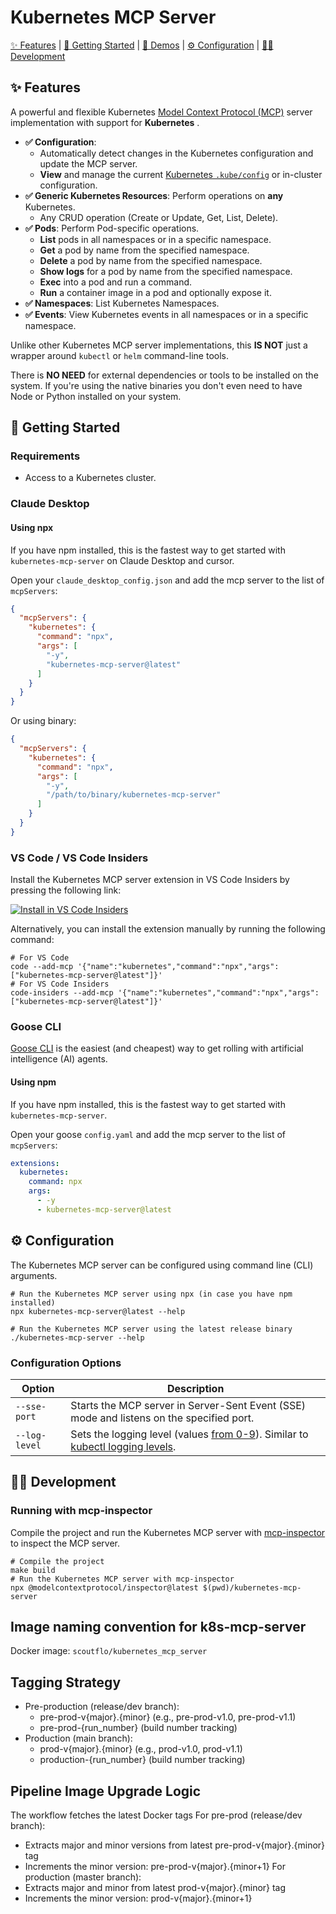 # Kubernetes MCP Server

[✨ Features](#features) | [🚀 Getting Started](#getting-started) | [🎥 Demos](#demos) | [⚙️ Configuration](#configuration) | [🧑‍💻 Development](#development)


## ✨ Features <a id="features"></a>

A powerful and flexible Kubernetes [Model Context Protocol (MCP)](https://blog.marcnuri.com/model-context-protocol-mcp-introduction) server implementation with support for **Kubernetes** .

- **✅ Configuration**:
  - Automatically detect changes in the Kubernetes configuration and update the MCP server.
  - **View** and manage the current [Kubernetes `.kube/config`](https://blog.marcnuri.com/where-is-my-default-kubeconfig-file) or in-cluster configuration.
- **✅ Generic Kubernetes Resources**: Perform operations on **any** Kubernetes.
  - Any CRUD operation (Create or Update, Get, List, Delete).
- **✅ Pods**: Perform Pod-specific operations.
  - **List** pods in all namespaces or in a specific namespace.
  - **Get** a pod by name from the specified namespace.
  - **Delete** a pod by name from the specified namespace.
  - **Show logs** for a pod by name from the specified namespace.
  - **Exec** into a pod and run a command.
  - **Run** a container image in a pod and optionally expose it.
- **✅ Namespaces**: List Kubernetes Namespaces.
- **✅ Events**: View Kubernetes events in all namespaces or in a specific namespace.


Unlike other Kubernetes MCP server implementations, this **IS NOT** just a wrapper around `kubectl` or `helm` command-line tools.

There is **NO NEED** for external dependencies or tools to be installed on the system.
If you're using the native binaries you don't even need to have Node or Python installed on your system.

## 🚀 Getting Started <a id="getting-started"></a>

### Requirements

- Access to a Kubernetes cluster.

### Claude Desktop

#### Using npx

If you have npm installed, this is the fastest way to get started with `kubernetes-mcp-server` on Claude Desktop and cursor.

Open your `claude_desktop_config.json` and add the mcp server to the list of `mcpServers`:
``` json
{
  "mcpServers": {
    "kubernetes": {
      "command": "npx",
      "args": [
        "-y",
        "kubernetes-mcp-server@latest"
      ]
    }
  }
}
```

Or using binary:

```json
{
  "mcpServers": {
    "kubernetes": {
      "command": "npx",
      "args": [
        "-y",
        "/path/to/binary/kubernetes-mcp-server"
      ]
    }
  }
}
```

### VS Code / VS Code Insiders

Install the Kubernetes MCP server extension in VS Code Insiders by pressing the following link:

[<img alt="Install in VS Code Insiders" src="https://img.shields.io/badge/VS_Code_Insiders-VS_Code_Insiders?style=flat-square&label=Install%20Server&color=24bfa5">](https://insiders.vscode.dev/redirect?url=vscode-insiders%3Amcp%2Finstall%3F%257B%2522name%2522%253A%2522kubernetes%2522%252C%2522command%2522%253A%2522npx%2522%252C%2522args%2522%253A%255B%2522-y%2522%252C%2522kubernetes-mcp-server%2540latest%2522%255D%257D)

Alternatively, you can install the extension manually by running the following command:

```shell
# For VS Code
code --add-mcp '{"name":"kubernetes","command":"npx","args":["kubernetes-mcp-server@latest"]}'
# For VS Code Insiders
code-insiders --add-mcp '{"name":"kubernetes","command":"npx","args":["kubernetes-mcp-server@latest"]}'
```

### Goose CLI

[Goose CLI](https://blog.marcnuri.com/goose-on-machine-ai-agent-cli-introduction) is the easiest (and cheapest) way to get rolling with artificial intelligence (AI) agents.

#### Using npm

If you have npm installed, this is the fastest way to get started with `kubernetes-mcp-server`.

Open your goose `config.yaml` and add the mcp server to the list of `mcpServers`:
```yaml
extensions:
  kubernetes:
    command: npx
    args:
      - -y
      - kubernetes-mcp-server@latest

```

## ⚙️ Configuration <a id="configuration"></a>

The Kubernetes MCP server can be configured using command line (CLI) arguments.

```shell
# Run the Kubernetes MCP server using npx (in case you have npm installed)
npx kubernetes-mcp-server@latest --help
```

```shell
# Run the Kubernetes MCP server using the latest release binary
./kubernetes-mcp-server --help
```

### Configuration Options

| Option        | Description                                                                                                                                                                                                                                                                                   |
|---------------|-----------------------------------------------------------------------------------------------------------------------------------------------------------------------------------------------------------------------------------------------------------------------------------------------|
| `--sse-port`  | Starts the MCP server in Server-Sent Event (SSE) mode and listens on the specified port.                                                                                                                                                                                                      |
| `--log-level` | Sets the logging level (values [from 0-9](https://github.com/kubernetes/community/blob/master/contributors/devel/sig-instrumentation/logging.md)). Similar to [kubectl logging levels](https://kubernetes.io/docs/reference/kubectl/quick-reference/#kubectl-output-verbosity-and-debugging). |

## 🧑‍💻 Development <a id="development"></a>

### Running with mcp-inspector

Compile the project and run the Kubernetes MCP server with [mcp-inspector](https://modelcontextprotocol.io/docs/tools/inspector) to inspect the MCP server.

```shell
# Compile the project
make build
# Run the Kubernetes MCP server with mcp-inspector
npx @modelcontextprotocol/inspector@latest $(pwd)/kubernetes-mcp-server
```



## Image naming convention for k8s-mcp-server
Docker image: `scoutflo/kubernetes_mcp_server`

## Tagging Strategy
- Pre-production (release/dev branch):
  - pre-prod-v{major}.{minor} (e.g., pre-prod-v1.0, pre-prod-v1.1)
  - pre-prod-{run_number} (build number tracking)
- Production (main branch):
  - prod-v{major}.{minor} (e.g., prod-v1.0, prod-v1.1)
  - production-{run_number} (build number tracking)

## Pipeline Image Upgrade Logic
The workflow fetches the latest Docker tags
For pre-prod (release/dev branch):
- Extracts major and minor versions from latest pre-prod-v{major}.{minor} tag
- Increments the minor version: pre-prod-v{major}.{minor+1}
For production (master branch):
- Extracts major and minor from latest prod-v{major}.{minor} tag
- Increments the minor version: prod-v{major}.{minor+1}